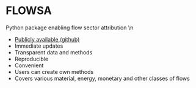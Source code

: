 # FLOWSA
Python package enabling flow sector attribution  \n
- [Publicly available (github)](https://github.com/USEPA/flowsa)
- Immediate updates
- Transparent data and methods
- Reproducible
- Convenient
- Users can create own methods
- Covers various material, energy, monetary and other classes of flows
